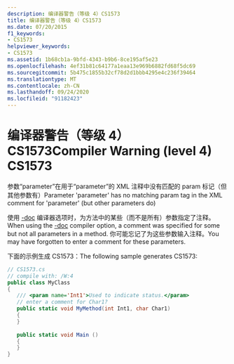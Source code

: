 ```yaml
---
description: 编译器警告（等级 4）CS1573
title: 编译器警告（等级 4）CS1573
ms.date: 07/20/2015
f1_keywords:
- CS1573
helpviewer_keywords:
- CS1573
ms.assetid: 1b68cb1a-9bfd-4343-b9b6-8ce195af5e23
ms.openlocfilehash: 4ef31b81c64177a1eaa13e969b6882fd68f5dc69
ms.sourcegitcommit: 5b475c1855b32cf78d2d1bbb4295e4c236f39464
ms.translationtype: MT
ms.contentlocale: zh-CN
ms.lasthandoff: 09/24/2020
ms.locfileid: "91182423"
---
```

# <a name="compiler-warning-level-4-cs1573"></a><span data-ttu-id="84660-103">编译器警告（等级 4）CS1573</span><span class="sxs-lookup"><span data-stu-id="84660-103">Compiler Warning (level 4) CS1573</span></span>

<span data-ttu-id="84660-104">参数“parameter”在用于“parameter”的 XML 注释中没有匹配的 param 标记（但其他参数有）</span><span class="sxs-lookup"><span data-stu-id="84660-104">Parameter 'parameter' has no matching param tag in the XML comment for 'parameter' (but other parameters do)</span></span>  
  
 <span data-ttu-id="84660-105">使用 [-doc](../language-reference/compiler-options/doc-compiler-option.md) 编译器选项时，为方法中的某些（而不是所有）参数指定了注释。</span><span class="sxs-lookup"><span data-stu-id="84660-105">When using the [-doc](../language-reference/compiler-options/doc-compiler-option.md) compiler option, a comment was specified for some but not all parameters in a method.</span></span> <span data-ttu-id="84660-106">你可能忘记了为这些参数输入注释。</span><span class="sxs-lookup"><span data-stu-id="84660-106">You may have forgotten to enter a comment for these parameters.</span></span>  
  
 <span data-ttu-id="84660-107">下面的示例生成 CS1573：</span><span class="sxs-lookup"><span data-stu-id="84660-107">The following sample generates CS1573:</span></span>  
  
```csharp  
// CS1573.cs  
// compile with: /W:4  
public class MyClass  
{  
   /// <param name='Int1'>Used to indicate status.</param>  
   // enter a comment for Char1?  
   public static void MyMethod(int Int1, char Char1)  
   {  
   }  
  
   public static void Main ()  
   {  
   }  
}  
```
